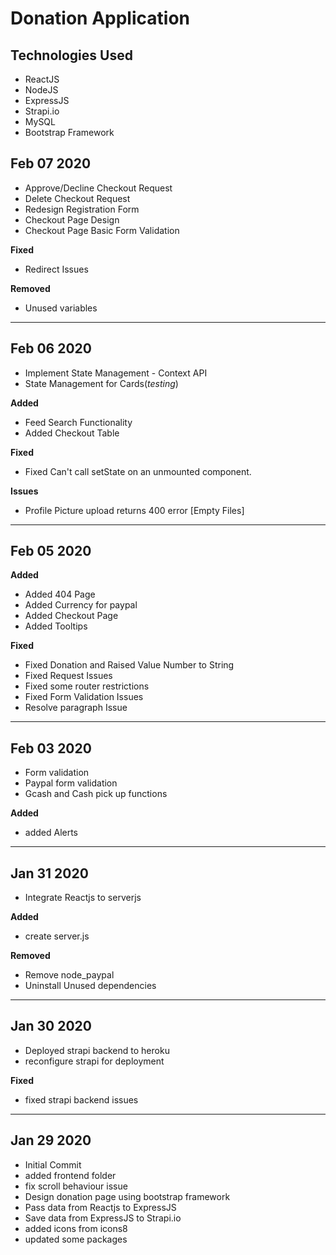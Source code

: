 <h1>Donation Application</h1>

<h2>Technologies Used</h2>
<ul>
  <li>ReactJS</li>
  <li>NodeJS</li>
  <li>ExpressJS</li>
  <li>Strapi.io</li>
  <li>MySQL</li>
  <li>Bootstrap Framework</li>
</ul>

<h2>Feb 07 2020</h2>
<ul>
  <li>Approve/Decline Checkout Request</li>
  <li>Delete Checkout Request</li>
  <li>Redesign Registration Form</li>
  <li>Checkout Page Design</li>
  <li>Checkout Page Basic Form Validation</li>
</ul>
<p><strong>Fixed</strong></p>
<ul>
  <li>Redirect Issues</li>
</ul>
<p><strong>Removed</strong></p>
<ul>
  <li>Unused variables</li>
</ul>
<hr/>
<h2>Feb 06 2020</h2>
<ul>
  <li>Implement State Management - Context API</li>
  <li>State Management for Cards(<em>testing</em>)</li>
</ul>
<p><strong>Added</strong></p>
<ul>
  <li>Feed Search Functionality</li>
  <li>Added Checkout Table</li>
</ul>
<p><strong>Fixed</strong></p>
<ul>
  <li>Fixed Can't call setState on an unmounted component.</li>
</ul>
<p><strong>Issues</strong></p>
<ul>
  <li>Profile Picture upload returns 400 error [Empty Files]</li>
</ul>
<hr/>
<h2>Feb 05 2020</h2>
<p><strong>Added</strong></p>
<ul>
  <li>Added 404 Page</li>
  <li>Added Currency for paypal</li>
  <li>Added Checkout Page</li>
  <li>Added Tooltips</li>
</ul>
<p><strong>Fixed</strong></p>
<ul>
  <li>Fixed Donation and Raised Value Number to String</li>
  <li>Fixed Request Issues</li>
  <li>Fixed some router restrictions</li>
  <li>Fixed Form Validation Issues</li>
  <li>Resolve paragraph Issue</li>
</ul>
<hr/>
<h2>Feb 03 2020</h2>
<ul>
  <li>Form validation</li>
  <li>Paypal form validation</li>
  <li>Gcash and Cash pick up functions</li>
</ul>
<p><strong>Added</strong></p>
<ul>
  <li>added Alerts</li>
</ul>
<hr/>
<h2>Jan 31 2020</h2>
<ul>
  <li>Integrate Reactjs to serverjs</li>
</ul>
<p><strong>Added</strong></p>
<ul>
  <li>create server.js</li>
</ul>
<p><strong>Removed</strong></p>
<ul>
  <li>Remove node_paypal</li>
  <li>Uninstall Unused dependencies</li>
</ul>
<hr/>
<h2>Jan 30 2020</h2>
<ul>
  <li>Deployed strapi backend to heroku</li>
  <li>reconfigure strapi for deployment</li>
</ul>
<p><strong>Fixed</strong></p>
<ul>
  <li>fixed strapi backend issues</li>
</ul>
<hr/>
<h2>Jan 29 2020</h2>
<ul>
  <li>Initial Commit</li>
  <li>added frontend folder</li>
  <li>fix scroll behaviour issue</li>
  <li>Design donation page using bootstrap framework</li>
  <li>Pass data from Reactjs to ExpressJS</li>
  <li>Save data from ExpressJS to Strapi.io</li>
  <li>added icons from icons8</li>
  <li>updated some packages</li>
</ul>
